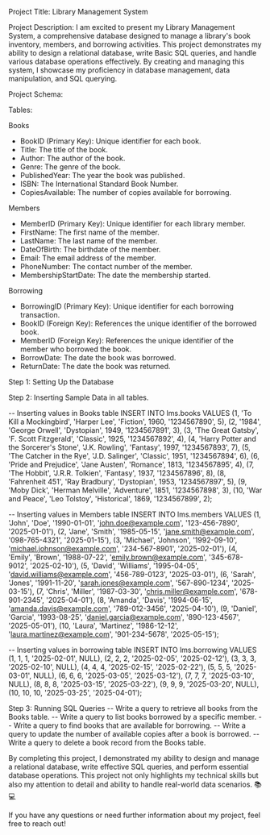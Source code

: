 Project Title: Library Management System

Project Description:
I am excited to present my Library Management System, a comprehensive database designed to manage a library's book inventory, members, and borrowing activities. This project demonstrates my ability to design a relational database, write Basic SQL queries, and handle various database operations effectively. By creating and managing this system, I showcase my proficiency in database management, data manipulation, and SQL querying.

Project Schema:

Tables:

Books
- BookID (Primary Key): Unique identifier for each book.
- Title: The title of the book.
- Author: The author of the book.
- Genre: The genre of the book.
- PublishedYear: The year the book was published.
- ISBN: The International Standard Book Number.
- CopiesAvailable: The number of copies available for borrowing.

Members
- MemberID (Primary Key): Unique identifier for each library member.
- FirstName: The first name of the member.
- LastName: The last name of the member.
- DateOfBirth: The birthdate of the member.
- Email: The email address of the member.
- PhoneNumber: The contact number of the member.
- MembershipStartDate: The date the membership started.

Borrowing
- BorrowingID (Primary Key): Unique identifier for each borrowing transaction.
- BookID (Foreign Key): References the unique identifier of the borrowed book.
- MemberID (Foreign Key): References the unique identifier of the member who borrowed the book.
- BorrowDate: The date the book was borrowed.
- ReturnDate: The date the book was returned.


Step 1: Setting Up the Database

Step 2: Inserting Sample Data in all tables.

-- Inserting values in Books table
	INSERT INTO lms.books VALUES 
	(1, 'To Kill a Mockingbird', 'Harper Lee', 'Fiction', 1960, '1234567890', 5),
	(2, '1984', 'George Orwell', 'Dystopian', 1949, '1234567891', 3),
	(3, 'The Great Gatsby', 'F. Scott Fitzgerald', 'Classic', 1925, '1234567892', 4),
	(4, 'Harry Potter and the Sorcerer\'s Stone', 'J.K. Rowling', 'Fantasy', 1997, '1234567893', 7),
	(5, 'The Catcher in the Rye', 'J.D. Salinger', 'Classic', 1951, '1234567894', 6),
	(6, 'Pride and Prejudice', 'Jane Austen', 'Romance', 1813, '1234567895', 4),
	(7, 'The Hobbit', 'J.R.R. Tolkien', 'Fantasy', 1937, '1234567896', 8),
	(8, 'Fahrenheit 451', 'Ray Bradbury', 'Dystopian', 1953, '1234567897', 5),
	(9, 'Moby Dick', 'Herman Melville', 'Adventure', 1851, '1234567898', 3),
	(10, 'War and Peace', 'Leo Tolstoy', 'Historical', 1869, '1234567899', 2);


-- Inserting values in Members table
	INSERT INTO lms.members VALUES
	(1, 'John', 'Doe', '1990-01-01', 'john.doe@example.com', '123-456-7890', '2025-01-01'),
	(2, 'Jane', 'Smith', '1985-05-15', 'jane.smith@example.com', '098-765-4321', '2025-01-15'),
	(3, 'Michael', 'Johnson', '1992-09-10', 'michael.johnson@example.com', '234-567-8901', '2025-02-01'),
	(4, 'Emily', 'Brown', '1988-07-22', 'emily.brown@example.com', '345-678-9012', '2025-02-10'),
	(5, 'David', 'Williams', '1995-04-05', 'david.williams@example.com', '456-789-0123', '2025-03-01'),
	(6, 'Sarah', 'Jones', '1991-11-20', 'sarah.jones@example.com', '567-890-1234', '2025-03-15'),
	(7, 'Chris', 'Miller', '1987-03-30', 'chris.miller@example.com', '678-901-2345', '2025-04-01'),
	(8, 'Amanda', 'Davis', '1994-06-15', 'amanda.davis@example.com', '789-012-3456', '2025-04-10'),
	(9, 'Daniel', 'Garcia', '1993-08-25', 'daniel.garcia@example.com', '890-123-4567', '2025-05-01'),
	(10, 'Laura', 'Martinez', '1986-12-12', 'laura.martinez@example.com', '901-234-5678', '2025-05-15');


-- Inserting values in borrowing table
	INSERT INTO lms.borrowing VALUES
	(1, 1, 1, '2025-02-01', NULL),
	(2, 2, 2, '2025-02-05', '2025-02-12'),
	(3, 3, 3, '2025-02-10', NULL),
	(4, 4, 4, '2025-02-15', '2025-02-22'),
	(5, 5, 5, '2025-03-01', NULL),
	(6, 6, 6, '2025-03-05', '2025-03-12'),
	(7, 7, 7, '2025-03-10', NULL),
	(8, 8, 8, '2025-03-15', '2025-03-22'),
	(9, 9, 9, '2025-03-20', NULL),
	(10, 10, 10, '2025-03-25', '2025-04-01');
	
	

Step 3: Running SQL Queries
	-- Write a query to retrieve all books from the Books table.
	-- Write a query to list books borrowed by a specific member.
	-- Write a query to find books that are available for borrowing.
	-- Write a query to update the number of available copies after a book is borrowed.
	-- Write a query to delete a book record from the Books table.


By completing this project, I demonstrated my ability to design and manage a relational database, write effective SQL queries, and perform essential database operations. This project not only highlights my technical skills but also my attention to detail and ability to handle real-world data scenarios. 📚💻

If you have any questions or need further information about my project, feel free to reach out!
